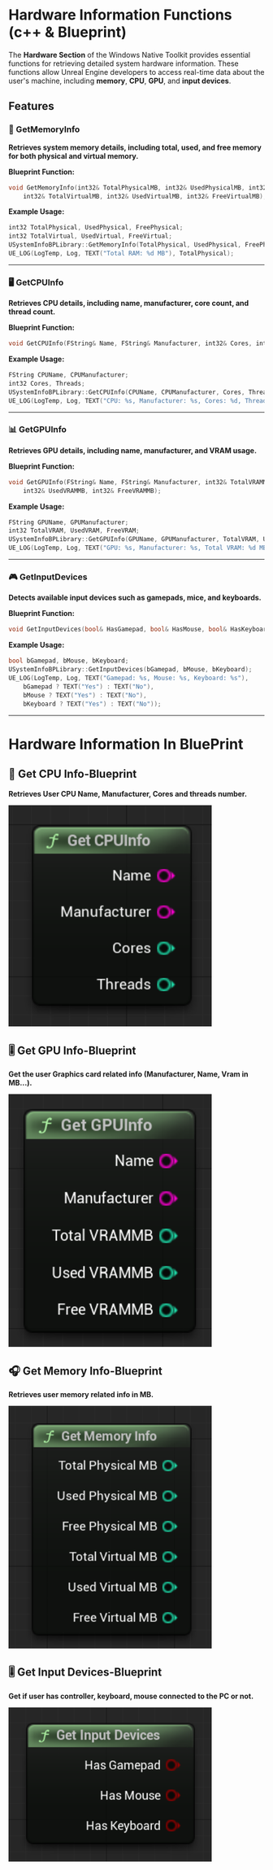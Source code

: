 # Hardware Information Functions (c++ & Blueprint)

The **Hardware Section** of the Windows Native Toolkit provides essential functions for retrieving detailed system hardware information. These functions allow Unreal Engine developers to access real-time data about the user's machine, including **memory**, **CPU**, **GPU**, and **input devices**.

## Features

### 💾 GetMemoryInfo 
**Retrieves system memory details, including total, used, and free memory for both physical and virtual memory.**

**Blueprint Function:**
```cpp
void GetMemoryInfo(int32& TotalPhysicalMB, int32& UsedPhysicalMB, int32& FreePhysicalMB,
    int32& TotalVirtualMB, int32& UsedVirtualMB, int32& FreeVirtualMB);
```

**Example Usage:**
```cpp
int32 TotalPhysical, UsedPhysical, FreePhysical;
int32 TotalVirtual, UsedVirtual, FreeVirtual;
USystemInfoBPLibrary::GetMemoryInfo(TotalPhysical, UsedPhysical, FreePhysical, TotalVirtual, UsedVirtual, FreeVirtual);
UE_LOG(LogTemp, Log, TEXT("Total RAM: %d MB"), TotalPhysical);
```
---

### 🖥️ GetCPUInfo 
**Retrieves CPU details, including name, manufacturer, core count, and thread count.**

**Blueprint Function:**
```cpp
void GetCPUInfo(FString& Name, FString& Manufacturer, int32& Cores, int32& Threads);
```

**Example Usage:**
```cpp
FString CPUName, CPUManufacturer;
int32 Cores, Threads;
USystemInfoBPLibrary::GetCPUInfo(CPUName, CPUManufacturer, Cores, Threads);
UE_LOG(LogTemp, Log, TEXT("CPU: %s, Manufacturer: %s, Cores: %d, Threads: %d"), *CPUName, *CPUManufacturer, Cores, Threads);
```
---

### 📊 GetGPUInfo 
**Retrieves GPU details, including name, manufacturer, and VRAM usage.**

**Blueprint Function:**
```cpp
void GetGPUInfo(FString& Name, FString& Manufacturer, int32& TotalVRAMMB,
    int32& UsedVRAMMB, int32& FreeVRAMMB);
```

**Example Usage:**
```cpp
FString GPUName, GPUManufacturer;
int32 TotalVRAM, UsedVRAM, FreeVRAM;
USystemInfoBPLibrary::GetGPUInfo(GPUName, GPUManufacturer, TotalVRAM, UsedVRAM, FreeVRAM);
UE_LOG(LogTemp, Log, TEXT("GPU: %s, Manufacturer: %s, Total VRAM: %d MB"), *GPUName, *GPUManufacturer, TotalVRAM);
```
---

### 🎮 GetInputDevices 
**Detects available input devices such as gamepads, mice, and keyboards.**

**Blueprint Function:**
```cpp
void GetInputDevices(bool& HasGamepad, bool& HasMouse, bool& HasKeyboard);
```

**Example Usage:**
```cpp
bool bGamepad, bMouse, bKeyboard;
USystemInfoBPLibrary::GetInputDevices(bGamepad, bMouse, bKeyboard);
UE_LOG(LogTemp, Log, TEXT("Gamepad: %s, Mouse: %s, Keyboard: %s"),
    bGamepad ? TEXT("Yes") : TEXT("No"),
    bMouse ? TEXT("Yes") : TEXT("No"),
    bKeyboard ? TEXT("Yes") : TEXT("No"));
```
---

# Hardware Information In BluePrint


## 📌 Get CPU Info-Blueprint

**Retrieves User CPU Name, Manufacturer, Cores and threads number.**

<img src="Images\HardwareInfo\CPUInfo.png" width="400">




## 🎚️ Get GPU Info-Blueprint

**Get the user Graphics card related info (Manufacturer, Name, Vram in MB...).**

<img src="Images\HardwareInfo\GPUInfo.png" width="400">





## 🎧 Get Memory Info-Blueprint

**Retrieves user memory related info in MB.**

<img src="Images\HardwareInfo\MemoryInfo.png" width="400">




## 🎚️ Get Input Devices-Blueprint

**Get if user has controller, keyboard, mouse connected to the PC or not.**

<img src="Images\HardwareInfo\InputDevices.png" width="400">




